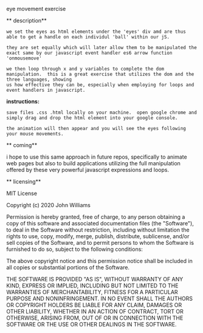 
eye movement exercise 
  
 ** description**
    
    we set the eyes as html elements under the 'eyes' div amd are thus able to get a handle on each individul 'ball' within our jS. 
    
    they are set equally which will later allow them to be manipulated the exact same by our javascript event handler es6 arrow function 'onmousemove'
    
    we then loop through x and y variables to complete the dom manipulation.  this is a great exercise that utilizes the dom and the three languages, showing
    us how effective they can be, especially when employing for loops and event handlers in javascript.
    
 **instructions:**
    
    save files .css .html locally on your machine.  open google chrome and simply drag and drop the html element into your google console.  
    
    the animation will then appear and you will see the eyes following your mouse movements. 
    
** coming**

  i hope to use this same approach in future repos, specifically to animate web pages but also to build applications utilizing the full manipulation offered   by these very powerful javascript expressions and loops. 
  
  
**  licensing**

MIT License

Copyright (c) 2020 John Williams

Permission is hereby granted, free of charge, to any person obtaining a copy
of this software and associated documentation files (the "Software"), to deal
in the Software without restriction, including without limitation the rights
to use, copy, modify, merge, publish, distribute, sublicense, and/or sell
copies of the Software, and to permit persons to whom the Software is
furnished to do so, subject to the following conditions:

The above copyright notice and this permission notice shall be included in all
copies or substantial portions of the Software.

THE SOFTWARE IS PROVIDED "AS IS", WITHOUT WARRANTY OF ANY KIND, EXPRESS OR
IMPLIED, INCLUDING BUT NOT LIMITED TO THE WARRANTIES OF MERCHANTABILITY,
FITNESS FOR A PARTICULAR PURPOSE AND NONINFRINGEMENT. IN NO EVENT SHALL THE
AUTHORS OR COPYRIGHT HOLDERS BE LIABLE FOR ANY CLAIM, DAMAGES OR OTHER
LIABILITY, WHETHER IN AN ACTION OF CONTRACT, TORT OR OTHERWISE, ARISING FROM,
OUT OF OR IN CONNECTION WITH THE SOFTWARE OR THE USE OR OTHER DEALINGS IN THE
SOFTWARE.



  



